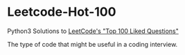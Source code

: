 # Leetcode-Hot-100
Python3 Solutions to [LeetCode's "Top 100 Liked Questions"](https://leetcode.com/problem-list/79h8rn6/)

The type of code that might be useful in a coding interview.
